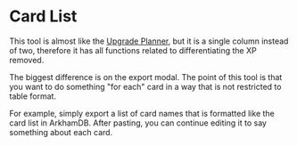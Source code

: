 # Card List

This tool is almost like the [Upgrade Planner](/guide-tools/upgrade), but it is a single column instead of two, therefore it has all functions related to differentiating the XP removed.

The biggest difference is on the export modal. The point of this tool is that you want to do something "for each" card in a way that is not restricted to table format.

For example, simply export a list of card names that is formatted like the card list in ArkhamDB. After pasting, you can continue editing it to say something about each card.
